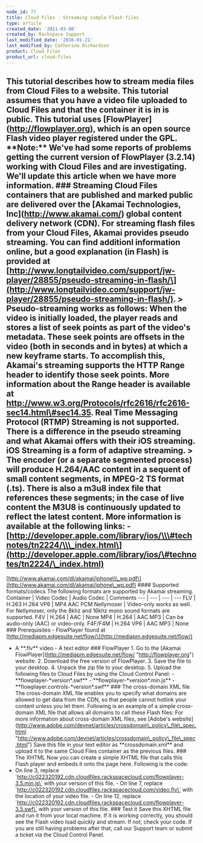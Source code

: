 ```yaml
---
node_id: 77
title: Cloud Files - Streaming simple Flash files
type: article
created_date: '2011-03-08'
created_by: Rackspace Support
last_modified_date: '2016-01-21'
last_modified_by: Catherine Richardson
product: Cloud Files
product_url: cloud-files
---
```


This tutorial describes how to stream media files from Cloud Files to a
website. This tutorial assumes that you have a video file uploaded to
Cloud Files and that the container it is in is public. This tutorial
uses \[FlowPlayer\](http://flowplayer.org), which is an open source
Flash video player registered under the GPL. \*\*Note:\*\* We've had
some reports of problems getting the current version of FlowPlayer
(3.2.14) working with Cloud Files and are investigating. We'll update
this article when we have more information. \#\#\# Streaming Cloud
Files containers that are published and marked **public** are delivered
over the \[Akamai Technologies, Inc\](http://www.akamai.com/) global
content delivery network (CDN). For streaming flash files from your
Cloud Files, Akamai provides pseudo streaming. You can find additionl
information online, but a good explanation (in Flash) is provided at
\[http://www.longtailvideo.com/support/jw-player/28855/pseudo-streaming-in-flash/\](http://www.longtailvideo.com/support/jw-player/28855/pseudo-streaming-in-flash/).
&gt; Pseudo-streaming works as follows: When the video is initially
loaded, the player reads and stores a list of seek points as part of the
video's metadata. These seek points are offsets in the video (both in
seconds and in bytes) at which a new keyframe starts. To accomplish
this, Akamai's streaming supports the HTTP Range header to identify
those seek points. More information about the Range header is available
at http://www.w3.org/Protocols/rfc2616/rfc2616-sec14.html\#sec14.35.
Real Time Messaging Protocol (RTMP) Streaming is not supported. There is
a difference in the pseudo streaming and what Akamai offers with their
iOS streaming. iOS Streaming is a form of adaptive streaming. &gt; The
encoder (or a separate segmented process) will produce H.264/AAC content
in a sequent of small content segments, in MPEG-2 TS format (.ts). There
is also a m3u8 index file that references these segments; in the case of
live content the M3U8 is continuously updated to reflect the latest
content. More information is available at the following links: -
\[http://developer.apple.com/library/ios/\\\#technotes/tn2224/\\\_index.html\](http://developer.apple.com/library/ios/\#technotes/tn2224/\_index.html)
-
\[http://www.akamai.com/dl/akamai/iphone\\\_wp.pdf\](http://www.akamai.com/dl/akamai/iphone\_wp.pdf)
\#\#\#\# Supported formats/codecs The following formats are supported by
Akamai streaming. Container | Video Codec | Audio Codec | Comments --- |
--- | --- | --- FLV | H.263 H.264 VP6 | MP4 AAC PCM Nellymoser |
Video-only works as well. For Nellymoser, only the 8khz and 16khz mono
sound formats are supported. F4V | H.264 | AAC | None MP4 | H.264 | AAC
MP3 | Can be audio-only (AAC) or video-only. F4F/F4M | H.264 VP6 | AAC
MP3 | None \#\#\# Prerequisites - FlowPlayer found at
\[http://mediapm.edgesuite.net/flow/\](http://mediapm.edgesuite.net/flow/)
- A \*\*.flv\*\* video - A text editor \#\#\# FlowPlayer 1. Go to
the \[Akamai FlowPlayer\](http://mediapm.edgesuite.net/flow/
"http://flowplayer.org") website. 2. Download the free version of
FlowPlayer. 3. Save the file to your desktop. 4. Unpack the zip file to
your desktop. 5. Upload the following files to Cloud Files by using the
Cloud Control Panel: - \*\*flowplayer-\*version\*.swf\*\* -
\*\*flowplayer-\*version\*.min.js\*\* -
\*\*flowplayer.controls-\*version\*.swf\*\* \#\#\# The cross-domain
XML file The cross-domain XML file enables you to specify what domains
are allowed to get data from the CDN, so that people cannot hotlink your
content unless you let them. Following is an example of a simple
cross-domain XML file that allows all domains to call these Flash files:
For more information about cross-domain XML files, see \[Adobe's
website\](http://www.adobe.com/devnet/articles/crossdomain\_policy\_file\_spec.html
"http://www.adobe.com/devnet/articles/crossdomain\_policy\_file\_spec.html")
Save this file in your text editor as \*\*crossdomain.xml\*\* and upload
it to the same Cloud Files container as the previous files. \#\#\#
The XHTML Now you can create a simple XHTML file that calls this
Flash player and embeds it onto the page here. Following is the code:
<a href="http://c022320192.cdn.cloudfiles.rackspacecloud.com/video.flv" id="player"></a>
- On line 3, replace
\`http://c022320192.cdn.cloudfiles.rackspacecloud.com/flowplayer-3.5.min.js\`
with your version of this file. - On line 7, replace
\`http://c022320192.cdn.cloudfiles.rackspacecloud.com/video.flv\` with
the location of your video file. - On line 12, replace
\`http://c022320192.cdn.cloudfiles.rackspacecloud.com/flowplayer-3.5.swf\`
with your version of this file. \#\#\# Test it Save this XHTML file
and run it from your local machine. If it is working correctly, you
should see the Flash video load quickly and stream. If not, check your
code. If you are still having problems after that, call our Support team
or submit a ticket via the Cloud Control Panel.

